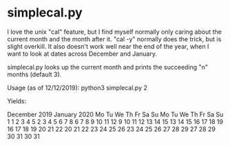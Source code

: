 # simplecal.py

I love the unix "cal" feature, but I find myself normally only caring about the current month and the month after it. "cal -y" normally does the trick, but is slight overkill. It also doesn't work well near the end of the year, when I want to look at dates across December and January.

simplecal.py looks up the current month and prints the succeeding "n" months (default 3).

Usage (as of 12/12/2019): python3 simplecal.py 2

Yields:

   December 2019          January 2020
Mo Tu We Th Fr Sa Su  Mo Tu We Th Fr Sa Su
                   1         1  2  3  4  5
 2  3  4  5  6  7  8   6  7  8  9 10 11 12
 9 10 11 12 13 14 15  13 14 15 16 17 18 19
16 17 18 19 20 21 22  20 21 22 23 24 25 26
23 24 25 26 27 28 29  27 28 29 30 31
30 31
